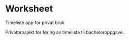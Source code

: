 # Worksheet
Timeliste app for privat bruk


Privatprosjekt for føring av timeliste til bacheloroppgave.
